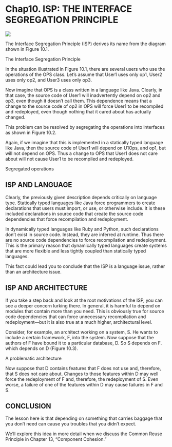 # Chap10. ISP: THE INTERFACE SEGREGATION PRINCIPLE

![](../un/CH-UN10.jpg)

The Interface Segregation Principle (ISP) derives its name from the diagram shown in Figure 10.1.

<Figures figure="10-1">The Interface Segregation Principle</Figures>

In the situation illustrated in Figure 10.1, there are several users who use the operations of the OPS class. Let’s assume that User1 uses only op1, User2 uses only op2, and User3 uses only op3.

Now imagine that OPS is a class written in a language like Java. Clearly, in that case, the source code of User1 will inadvertently depend on op2 and op3, even though it doesn’t call them. This dependence means that a change to the source code of op2 in OPS will force User1 to be recompiled and redeployed, even though nothing that it cared about has actually changed.

This problem can be resolved by segregating the operations into interfaces as shown in Figure 10.2.

Again, if we imagine that this is implemented in a statically typed language like Java, then the source code of User1 will depend on U1Ops, and op1, but will not depend on OPS. Thus a change to OPS that User1 does not care about will not cause User1 to be recompiled and redeployed.

<Figures figure="10-2">Segregated operations</Figures>

## ISP AND LANGUAGE

Clearly, the previously given description depends critically on language type. Statically typed languages like Java force programmers to create declarations that users must import, or use, or otherwise include. It is these included declarations in source code that create the source code dependencies that force recompilation and redeployment.

In dynamically typed languages like Ruby and Python, such declarations don’t exist in source code. Instead, they are inferred at runtime. Thus there are no source code dependencies to force recompilation and redeployment. This is the primary reason that dynamically typed languages create systems that are more flexible and less tightly coupled than statically typed languages.

This fact could lead you to conclude that the ISP is a language issue, rather than an architecture issue.

## ISP AND ARCHITECTURE

If you take a step back and look at the root motivations of the ISP, you can see a deeper concern lurking there. In general, it is harmful to depend on modules that contain more than you need. This is obviously true for source code dependencies that can force unnecessary recompilation and redeployment—but it is also true at a much higher, architectural level.

Consider, for example, an architect working on a system, S. He wants to include a certain framework, F, into the system. Now suppose that the authors of F have bound it to a particular database, D. So S depends on F. which depends on D (Figure 10.3).

<Figures figure="10-3">A problematic architecture</Figures>

Now suppose that D contains features that F does not use and, therefore, that S does not care about. Changes to those features within D may well force the redeployment of F and, therefore, the redeployment of S. Even worse, a failure of one of the features within D may cause failures in F and S.

## CONCLUSION

The lesson here is that depending on something that carries baggage that you don’t need can cause you troubles that you didn’t expect.

We’ll explore this idea in more detail when we discuss the Common Reuse Principle in Chapter 13, “Component Cohesion.”
